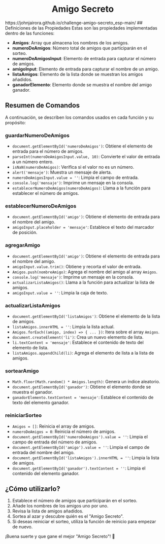<h1 align="center">Amigo Secreto</h1>
https://johnjairora.github.io/challenge-amigo-secreto_esp-main/
## Definiciones de las Propiedades
Estas son las propiedades implementadas dentro de las funciones:

- **Amigos**: Array que almacena los nombres de los amigos.
- **numeroDeAmigos**: Número total de amigos que participarán en el sorteo.
- **numeroDeAmigosInput**: Elemento de entrada para capturar el número de amigos.
- **amigoInput**: Elemento de entrada para capturar el nombre de un amigo.
- **listaAmigos**: Elemento de la lista donde se muestran los amigos añadidos.
- **ganadorElemento**: Elemento donde se muestra el nombre del amigo ganador.

## Resumen de Comandos
A continuación, se describen los comandos usados en cada función y su propósito:

### **guardarNumeroDeAmigos**
- `document.getElementById('numeroDeAmigos')`: Obtiene el elemento de entrada para el número de amigos.
- `parseInt(numeroDeAmigosInput.value, 10)`: Convierte el valor de entrada a un número entero.
- `isNaN(numeroDeAmigos)`: Verifica si el valor no es un número.
- `alert('mensaje')`: Muestra un mensaje de alerta.
- `numeroDeAmigosInput.value = ''`: Limpia el campo de entrada.
- `console.log('mensaje')`: Imprime un mensaje en la consola.
- `establecerNumeroDeAmigos(numeroDeAmigos)`: Llama a la función para establecer el número de amigos.

### **establecerNumeroDeAmigos**
- `document.getElementById('amigo')`: Obtiene el elemento de entrada para el nombre del amigo.
- `amigoInput.placeholder = 'mensaje'`: Establece el texto del marcador de posición.

### **agregarAmigo**
- `document.getElementById('amigo')`: Obtiene el elemento de entrada para el nombre del amigo.
- `amigoInput.value.trim()`: Obtiene y recorta el valor de entrada.
- `Amigos.push(nombreAmigo)`: Agrega el nombre del amigo al array `Amigos`.
- `console.log('mensaje')`: Imprime un mensaje en la consola.
- `actualizarListaAmigos()`: Llama a la función para actualizar la lista de amigos.
- `amigoInput.value = ''`: Limpia la caja de texto.

### **actualizarListaAmigos**
- `document.getElementById('listaAmigos')`: Obtiene el elemento de la lista de amigos.
- `listaAmigos.innerHTML = ''`: Limpia la lista actual.
- `Amigos.forEach((amigo, index) => { ... })`: Itera sobre el array `Amigos`.
- `document.createElement('li')`: Crea un nuevo elemento de lista.
- `li.textContent = 'mensaje'`: Establece el contenido de texto del elemento de lista.
- `listaAmigos.appendChild(li)`: Agrega el elemento de lista a la lista de amigos.

### **sortearAmigo**
- `Math.floor(Math.random() * Amigos.length)`: Genera un índice aleatorio.
- `document.getElementById('ganador')`: Obtiene el elemento donde se muestra el ganador.
- `ganadorElemento.textContent = 'mensaje'`: Establece el contenido de texto del elemento ganador.

### **reiniciarSorteo**
- `Amigos = []`: Reinicia el array de amigos.
- `numeroDeAmigos = 0`: Reinicia el número de amigos.
- `document.getElementById('numeroDeAmigos').value = ''`: Limpia el campo de entrada del número de amigos.
- `document.getElementById('amigo').value = ''`: Limpia el campo de entrada del nombre del amigo.
- `document.getElementById('listaAmigos').innerHTML = ''`: Limpia la lista de amigos.
- `document.getElementById('ganador').textContent = ''`: Limpia el contenido del elemento ganador.

## ¿Cómo utilizarlo?
1. Establece el número de amigos que participarán en el sorteo.
2. Añade los nombres de los amigos uno por uno.
3. Revisa la lista de amigos añadidos.
4. Sortea al azar y descubre quién es el "Amigo Secreto".
5. Si deseas reiniciar el sorteo, utiliza la función de reinicio para empezar de nuevo.

¡Buena suerte y que gane el mejor "Amigo Secreto"! 🎉
